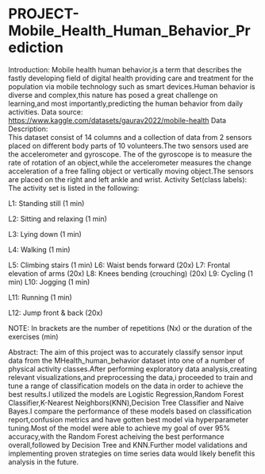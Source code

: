 # PROJECT-Mobile_Health_Human_Behavior_Prediction
Introduction:
       Mobile health human behavior,is a term that describes the fastly developing field of digital health providing care and treatment for the population via mobile technology such as smart devices.Human behavior is diverse and complex,this nature has posed a great challenge on learning,and most importantly,predicting the human behavior from daily activities.
Data source:
       https://www.kaggle.com/datasets/gaurav2022/mobile-health
Data Description:       
      This dataset consist of 14 columns and a collection of data from 2 sensors placed on different body parts of 10 volunteers.The two sensors used are the accelerometer and gyroscope.
The of the gyroscope is to measure the rate of rotation of an object,while the accelerometer measures the change acceleration of a free falling object or vertically moving object.The sensors are placed on the right and left ankle and wrist.
Activity Set(class labels):
  The activity set is listed in the following:
  
L1: Standing still (1 min)

L2: Sitting and relaxing (1 min)

L3: Lying down (1 min)

L4: Walking (1 min)

L5: Climbing stairs (1 min)
L6: Waist bends forward (20x)
L7: Frontal elevation of arms (20x)
L8: Knees bending (crouching) (20x)
L9: Cycling (1 min)
L10: Jogging (1 min)

L11: Running (1 min)

L12: Jump front & back (20x)

NOTE: In brackets are the number of repetitions (Nx) or the duration of the exercises (min)

Abstract:
     The aim of this project was to accurately classify sensor input data from the MHealth_human_behavior dataset into one of a number of physical activity classes.After performing exploratory data analysis,creating relevant visualizations,and preprocessing the data,i proceeded to train and tune a range of classification models on the data in order to achieve the best results.I utilized the models are Logistic Regression,Random Forest Classifier,K-Nearest Neighbors(KNN),Decision Tree Classifier and Naive Bayes.I compare the performance of these models based on classification report,confusion metrics and have gotten best model via hyperparameter tuning.Most of the model were able to achieve my goal of over 95% accuracy,with the Random Forest acheiving the best performance overall,followed by Decision Tree and KNN.Further model validations and implementing proven strategies on time series data would likely benefit this analysis in the future. 






